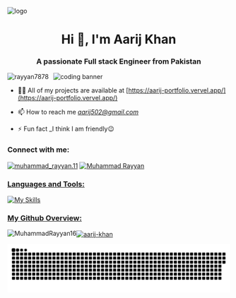 ![logo](https://media.licdn.com/dms/image/v2/D4D16AQGvyZlba8Fw9g/profile-displaybackgroundimage-shrink_350_1400/profile-displaybackgroundimage-shrink_350_1400/0/1732312090050?e=1745452800&v=beta&t=8JvzHrpCwI2LPoqvyo5Dv4N_M6kkCMaiaJ-zr6KLE2U)




<h1 align="center">Hi 👋, I'm Aarij Khan</h1>
<h3 align="center">A passionate Full stack Engineer from Pakistan</h3>
<img align="right" alt="coding banner" width="400" src="https://camo.githubusercontent.com/4d9f5ecceb711eec6e2018f38a5677dc657c9738d4a65ba3b928c41c0a45b439/68747470733a2f2f6d69726f2e6d656469756d2e636f6d2f6d61782f313336302f302a37513379765349765f7430696f4a2d5a2e676966"/>
<p align="left"> <img src="https://komarev.com/ghpvc/?username=rayyan7878&label=Profile%20views&color=0e75b6&style=flat" alt="rayyan7878" /> </p>

- 👨‍💻 All of my projects are available at [https://aarij-portfolio.vervel.app/](https://aarij-portfolio.vervel.app/)

- 📫 How to reach me *aarij502@gmail.com*

- ⚡ Fun fact \_I think I am friendly😉


<h3 align="left">Connect with me:</h3>
<p align="left">

<a href="https://instagram.com/muhammad_rayyan.11" target="blank"><img align="center" src="https://raw.githubusercontent.com/rahuldkjain/github-profile-readme-generator/master/src/images/icons/Social/instagram.svg" alt="muhammad_rayyan.11" height="30" width="40" /></a>
<a href="https://www.linkedin.com/in/aarij-raza-146364328" target="blank"><img align="center" src="https://raw.githubusercontent.com/rahuldkjain/github-profile-readme-generator/master/src/images/icons/Social/linked-in-alt.svg" alt="Muhammad Rayyan" height="30" width="40" /></p>
</p>


<h3 align="left">Languages and Tools:</h3>
<p align="left">
    <img src="https://skillicons.dev/icons?i=androidstudio,bun,npm,bootstrap,github,ai,vite,vscode,nodejs,figma,git,html,css,js,ts,ps,react,next,firebase,tailwind,python,mongodb" alt="My Skills">
</p>

<h3 align="left">My Github Overview:</h3>
<p><img align="left" src="https://github-readme-stats.vercel.app/api/top-langs?username=MuhammadRayyan16&show_icons=true&locale=en&layout=compact" alt="MuhammadRayyan16" /></p>


<p><img align="center" src="https://github-readme-streak-stats.herokuapp.com/?user=aarij-khan&" alt="aarij-khan" /></p>

<p align="center">
 <img width="1000" src="./github-snake.svg" alt="snake"/>
</p>
